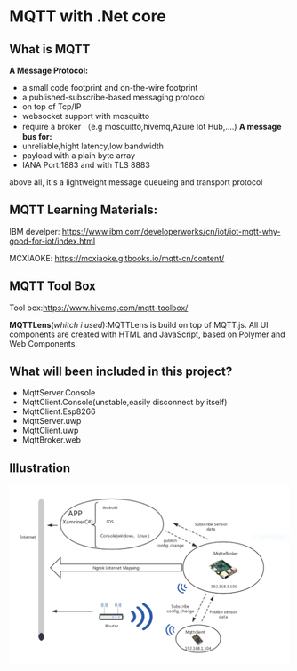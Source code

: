# MQTT with .Net core

## What is MQTT

**A Message Protocol:**

+ a small code footprint and on-the-wire footprint
+ a published-subscribe-based messaging protocol
+ on top of Tcp/IP
+ websocket support with mosquitto
+ require a broker （e.g mosquitto,hivemq,Azure Iot Hub,....)
**A message bus for:**
+ unreliable,hight latency,low bandwidth
+ payload with a plain byte array
+ IANA Port:1883 and with TLS 8883

above all, it's a lightweight message queueing and transport protocol

## MQTT Learning Materials:

IBM develper:
<https://www.ibm.com/developerworks/cn/iot/iot-mqtt-why-good-for-iot/index.html>

MCXIAOKE:
<https://mcxiaoke.gitbooks.io/mqtt-cn/content/>

## MQTT Tool Box

Tool box:<https://www.hivemq.com/mqtt-toolbox/>

**MQTTLens**(*whitch i used*):MQTTLens is build on top of MQTT.js. All UI components are created with HTML and JavaScript, based on Polymer and Web Components.

## What will been included in this project?

* MqttServer.Console
* MqttClient.Console(unstable,easily disconnect by itself)
* MqttClient.Esp8266
* MqttServer.uwp
* MqttClient.uwp
* MqttBroker.web

## Illustration

![illustration png](https://github.com/Everyyx/MqttStudy/blob/master/illustration.PNG)
